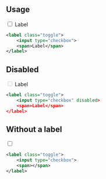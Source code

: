 <ins id="stable"></ins>

## Usage
<div class="p-4 m-1 bg-dark-1">
	<label class="toggle">
		<input type="checkbox">
		<span>Label</span>
	</label>
</div>

```xml
<label class="toggle">
	<input type="checkbox">
	<span>Label</span>
</label>
```

## Disabled
<div class="p-4 m-1 bg-dark-1">
	<label class="toggle">
		<input type="checkbox" disabled>
		<span>Label</span>
	</label>
</div>

```xml
<label class="toggle">
	<input type="checkbox" disabled>
	<span>Label</span>
</label>
```

## Without a label
<div class="p-4 m-1 bg-dark-1">
	<label class="toggle">
		<input type="checkbox">
		<span></span>
	</label>
</div>

```xml
<label class="toggle">
	<input type="checkbox">
	<span></span>
</label>
```